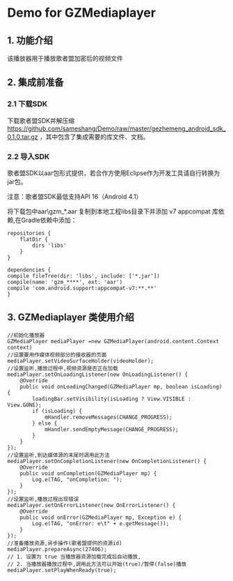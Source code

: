 # Demo for GZMediaplayer

## 1. 功能介绍
该播放器用于播放歌者盟加密后的视频文件
## 2. 集成前准备
### 2.1 下载SDK
下载歌者盟SDK并解压缩 <https://github.com/sameshang/Demo/raw/master/gezhemeng_android_sdk_0.1.0.tar.gz> ，其中包含了集成需要的库文件、文档。
### 2.2 导入SDK
歌者盟SDK以aar包形式提供，若合作方使用Eclipse作为开发工具请自行转换为jar包。

注意：歌者盟SDK最低支持API 16（Android 4.1）

将下载包中aar\gzm_*.aar 复制到本地工程libs目录下并添加 v7 appcompat 库依赖,在Gradle依赖中添加：

    repositories {
        flatDir {
            dirs 'libs'
        }
    }
    
    dependencies {
    compile fileTree(dir: 'libs', include: ['*.jar'])
    compile(name: 'gzm_****', ext: 'aar')
    compile 'com.android.support:appcompat-v7:**.**'
    }

## 3. GZMediaplayer 类使用介绍

    //初始化播放器
    GZMediaPlayer mediaPlayer =new GZMediaPlayer(android.content.Context context)   
    //设置要用作媒体视频部分的接收器的页面
    mediaPlayer.setVideoSurfaceHolder(videoHolder);
    //设置监听,播放过程中,视频资源是否正在加载
    mediaPlayer.setOnLoadingListener(new OnLoadingListener() {
        @Override
        public void onLoadingChanged(GZMediaPlayer mp, boolean isLoading) {
            loadingBar.setVisibility(isLoading ? View.VISIBLE : View.GONE);
            if (isLoading) {
                mHandler.removeMessages(CHANGE_PROGRESS);
            } else {
                mHandler.sendEmptyMessage(CHANGE_PROGRESS);
            }
        }
    });
    //设置监听,到达媒体源的末尾时调用此方法
    mediaPlayer.setOnCompletionListener(new OnCompletionListener() {
        @Override
        public void onCompletion(GZMediaPlayer mp) {
            Log.e(TAG, "onCompletion: ");
        }
    });
    //设置监听,播放过程出现错误
    mediaPlayer.setOnErrorListener(new OnErrorListener() {
        @Override
        public void onError(GZMediaPlayer mp, Exception e) {
            Log.e(TAG, "onError: e\t" + e.getMessage());
        }
    });
    //准备播放资源,异步操作(歌者盟提供的资源id)
    mediaPlayer.prepareAsync(27406);
    // 1. 设置为 true 当播放器资源加载完成后自动播放,
    // 2. 当播放器播放过程中,调用此方法可以开始(true)/暂停(false)播放
    mediaPlayer.setPlayWhenReady(true);


